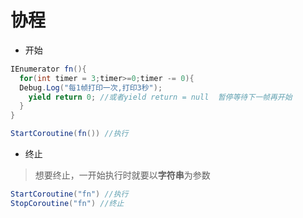 # 协程

-   开始

```c#
IEnumerator fn(){
  for(int timer = 3;timer>=0;timer -= 0){
  Debug.Log("每1帧打印一次,打印3秒");
    yield return 0; //或者yield return = null  暂停等待下一帧再开始
  }
}

StartCoroutine(fn()) //执行
```

-   终止

> 想要终止，一开始执行时就要以**字符串**为参数

```c#
StartCoroutine("fn") //执行
StopCoroutine("fn") //终止
```
